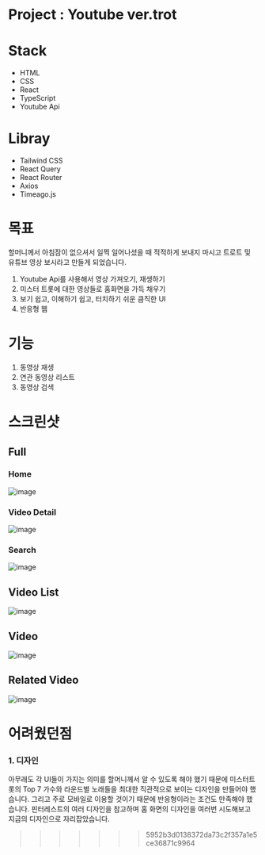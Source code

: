 # Project : Youtube ver.trot

# Stack

- HTML
- CSS
- React
- TypeScript
- Youtube Api

# Libray

- Tailwind CSS
- React Query
- React Router
- Axios
- Timeago.js

# 목표

할머니께서 아침잠이 없으셔서 일찍 일어나셨을 때 적적하게 보내지 마시고 트로트 및 유튜브 영상 보시라고 만들게 되었습니다.

1. Youtube Api를 사용해서 영상 가져오기, 재생하기
2. 미스터 트롯에 대한 영상들로 홈화면을 가득 채우기
3. 보기 쉽고, 이해하기 쉽고, 터치하기 쉬운 큼직한 UI
4. 반응형 웹

# 기능

1. 동영상 재생
2. 연관 동영상 리스트
3. 동영상 검색

# 스크린샷

## Full

### Home

![image](https://github.com/Sunflo-H/trotube/assets/70611956/52cf4692-c1e5-406a-8c3b-13b4339577ed)

### Video Detail

![image](https://user-images.githubusercontent.com/70611956/219988244-f737c311-75d2-4eb3-acf6-9aa5ae5a598d.png)

### Search

![image](https://user-images.githubusercontent.com/70611956/219988276-cb20feea-c646-4bc7-9589-e5da14035e84.png)

## Video List

![image](https://user-images.githubusercontent.com/70611956/219988035-f4719560-cc5a-4974-902f-7695ec7e873f.png)

## Video

![image](https://user-images.githubusercontent.com/70611956/219988059-8e99bd20-c9e9-4667-885a-cc98322aca82.png)

## Related Video

![image](https://user-images.githubusercontent.com/70611956/219988197-63d4f69f-fe11-4274-b44a-d413a272c2a5.png)

# 어려웠던점

### 1. 디자인

아무래도 각 UI들이 가지는 의미를 할머니께서 알 수 있도록 해야 했기 때문에
미스터트롯의 Top 7 가수와 라운드별 노래들을 최대한 직관적으로 보이는 디자인을 만들어야 했습니다.
그리고 주로 모바일로 이용할 것이기 때문에 반응형이라는 조건도 만족해야 했습니다.
핀터레스트의 여러 디자인을 참고하며 홈 화면의 디자인을 여러번 시도해보고 지금의 디자인으로 자리잡았습니다.
>>>>>>> 5952b3d0138372da73c2f357a1e5ce36871c9964
